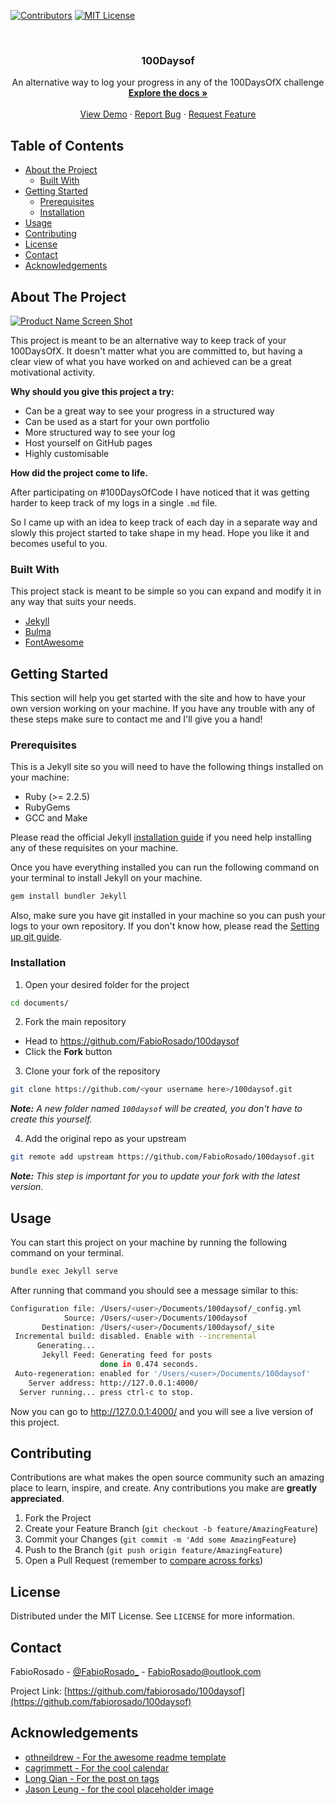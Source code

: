 <!-- PROJECT SHIELDS -->
[![Contributors][contributors-shield]]()
[![MIT License][license-shield]][license-url]

<br />
<p align="center">

  <h3 align="center">100Daysof</h3>

  <p align="center">
    An alternative way to log your progress in any of the 100DaysOfX challenge
    <br />
    <a href="https://100daysof.netlify.com/blog/documentation/2018/12/31/gettingstarted.html"><strong>Explore the docs »</strong></a>
    <br />
    <br />
    <a href="https://100daysof.netlify.com">View Demo</a>
    ·
    <a href="https://github.com/FabioRosado/100daysof/issues">Report Bug</a>
    ·
    <a href="https://github.com/FabioRosado/100daysof/issues">Request Feature</a>
  </p>
</p>

## Table of Contents

* [About the Project](#about-the-project)
  * [Built With](#built-with)
* [Getting Started](#getting-started)
  * [Prerequisites](#prerequisites)
  * [Installation](#installation)
* [Usage](#usage)
* [Contributing](#contributing)
* [License](#license)
* [Contact](#contact)
* [Acknowledgements](#acknowledgements)

## About The Project

[![Product Name Screen Shot][product-screenshot]](https://elated-mayer-b03e07.netlify.com)

This project is meant to be an alternative way to keep track of your 100DaysOfX. It doesn't matter what you are committed to, but having a clear view of what you have worked on and achieved can be a great motivational activity.

**Why should you give this project a try:**

* Can be a great way to see your progress in a structured way
* Can be used as a start for your own portfolio
* More structured way to see your log
* Host yourself on GitHub pages
* Highly customisable

**How did the project come to life.**

After participating on #100DaysOfCode I have noticed that it was getting harder to keep track of my logs in a single `.md` file.

So I came up with an idea to keep track of each day in a separate way and slowly this project started to take shape in my head. Hope you like it and becomes useful to you.

### Built With

This project stack is meant to be simple so you can expand and modify it in any way that suits your needs.

* [Jekyll](https://jekyllrb.com)
* [Bulma](https://bulma.io)
* [FontAwesome](https://fontawesome.com)

## Getting Started

This section will help you get started with the site and how to have your own version working on your machine. If you have any trouble with any of these steps make sure to contact me and I'll give you a hand!

### Prerequisites

This is a Jekyll site so you will need to have the following things installed on your machine:

* Ruby (>= 2.2.5)
* RubyGems
* GCC and Make

Please read the official Jekyll [installation guide](https://jekyllrb.com/docs/installation/) if you need help installing any of these requisites on your machine.

Once you have everything installed you can run the following command on your terminal to install Jekyll on your machine.

```sh
gem install bundler Jekyll
```

Also, make sure you have git installed in your machine so you can push your logs to your own repository. If you don't know how, please read the [Setting up git guide](https://help.github.com/articles/set-up-git/).

### Installation

1. Open your desired folder for the project

```sh
cd documents/
```

2. Fork the main repository

* Head to https://github.com/FabioRosado/100daysof
* Click the **Fork** button

3. Clone your fork of the repository

```sh
git clone https://github.com/<your username here>/100daysof.git
```

_**Note:** A new folder named `100daysof` will be created, you don't have to create this yourself._

4. Add the original repo as your upstream

```sh
git remote add upstream https://github.com/FabioRosado/100daysof.git
```

_**Note:** This step is important for you to update your fork with the latest version._

## Usage

You can start this project on your machine by running the following command on your terminal.

```sh
bundle exec Jekyll serve
```

After running that command you should see a message similar to this:

```sh
Configuration file: /Users/<user>/Documents/100daysof/_config.yml
            Source: /Users/<user>/Documents/100daysof
       Destination: /Users/<user>/Documents/100daysof/_site
 Incremental build: disabled. Enable with --incremental
      Generating...
       Jekyll Feed: Generating feed for posts
                    done in 0.474 seconds.
 Auto-regeneration: enabled for '/Users/<user>/Documents/100daysof'
    Server address: http://127.0.0.1:4000/
  Server running... press ctrl-c to stop.

```

Now you can go to http://127.0.0.1:4000/ and you will see a live version of this project.

## Contributing

Contributions are what makes the open source community such an amazing place to learn, inspire, and create. Any contributions you make are **greatly appreciated**.

1. Fork the Project
2. Create your Feature Branch (`git checkout -b feature/AmazingFeature`)
3. Commit your Changes (`git commit -m 'Add some AmazingFeature`)
4. Push to the Branch (`git push origin feature/AmazingFeature`)
5. Open a Pull Request (remember to [compare across forks](https://help.github.com/en/articles/creating-a-pull-request-from-a-fork))

## License

Distributed under the MIT License. See `LICENSE` for more information.

## Contact

FabioRosado - [@FabioRosado_](https://twitter.com/FabioRosado_) - FabioRosado@outlook.com

Project Link: [https://github.com/fabiorosado/100daysof](https://github.com/fabiorosado/100daysof)

## Acknowledgements

* [othneildrew - For the awesome readme template](https://github.com/othneildrew/Best-README-Template)
* [cagrimmett - For the cool calendar](https://github.com/cagrimmett/jekyll-tools)
* [Long Qian - For the post on tags](http://longqian.me/2017/02/09/github-jekyll-tag/)
* [Jason Leung - for the cool placeholder image](https://unsplash.com/@ninjason)


<!-- MARKDOWN LINKS & IMAGES -->
[contributors-shield]: https://img.shields.io/badge/contributors-1-orange.svg?style=flat-square
[license-shield]: https://img.shields.io/badge/license-MIT-blue.svg?style=flat-square
[license-url]: https://github.com/FabioRosado/100daysof/blob/master/LICENSE
[product-screenshot]: https://github.com/FabioRosado/100daysof/blob/master/assets/images/100daysof.png?raw=true
